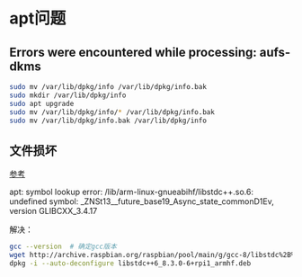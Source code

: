 # apt问题

## Errors were encountered while processing: aufs-dkms

``` bash
sudo mv /var/lib/dpkg/info /var/lib/dpkg/info.bak
sudo mkdir /var/lib/dpkg/info
sudo apt upgrade
sudo mv /var/lib/dpkg/info/* /var/lib/dpkg/info.bak
sudo mv /var/lib/dpkg/info.bak /var/lib/dpkg/info
```

## 文件损坏

[参考](https://bugs.launchpad.net/raspbian/+bug/1619783)

apt: symbol lookup error: /lib/arm-linux-gnueabihf/libstdc++.so.6: undefined symbol: _ZNSt13__future_base19_Async_state_commonD1Ev, version GLIBCXX_3.4.17

解决：

``` bash
gcc --version  # 确定gcc版本
wget http://archive.raspbian.org/raspbian/pool/main/g/gcc-8/libstdc%2B%2B6_8.3.0-6%2Brpi1_armhf.deb
dpkg -i --auto-deconfigure libstdc++6_8.3.0-6+rpi1_armhf.deb
```